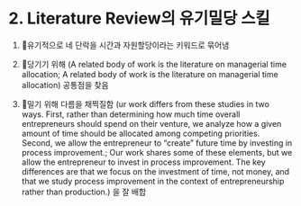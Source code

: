 # 2. Literature Review의 유기밀당 스킬

1. 🍶유기적으로 네 단락을 시간과 자원할당이라는 키워드로 묶어냄

2. 🥕당기기 위해 (A related body of work is the literature on managerial time allocation; A related body of work is the literature on managerial time allocation) 공통점을 찾음

3. 🤠밀기 위해 다름을 채찍질함 (ur work differs from these studies in two ways. First, rather than determining how much time overall entrepreneurs should spend on their venture, we analyze how a given amount of time should be allocated among competing priorities. Second, we allow the entrepreneur to “create” future time by investing in process improvement.; Our work shares some of these elements, but we allow the entrepreneur to invest in process improvement. The key differences are that we focus on the investment of time, not money, and that we study process improvement in the context of entrepreneurship rather than production.) 을 잘 배합
